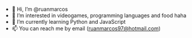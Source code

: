 - 👋 Hi, I’m @ruanmarcos
- 👀 I’m interested in videogames, programming languages and food haha
- 🌱 I’m currently learning Python and JavaScript 
- 📫 You can reach me by email (ruanmarcos97@hotmail.com)

<!---
ruanmarcos/ruanmarcos is a ✨ special ✨ repository because its `README.md` (this file) appears on your GitHub profile.
You can click the Preview link to take a look at your changes.
--->
